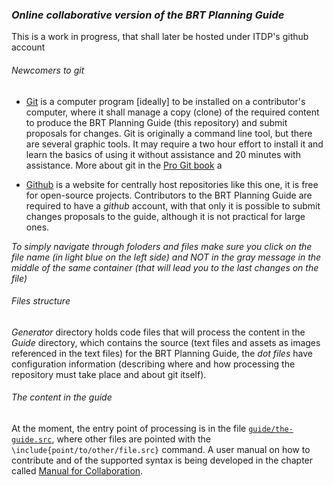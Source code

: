 ### _Online collaborative version of the BRT Planning Guide_

This is a work in progress, that shall later be hosted under ITDP's github account

###### Newcomers to git

- [Git](https://en.wikipedia.org/wiki/Git_%28software%29) is a computer program [ideally] to be installed on a contributor's computer, where it shall manage a copy (clone) of the required content to produce the BRT Planning Guide (this repository) and submit proposals for changes. Git is originally a command line tool, but there are several graphic tools. It may require a two hour effort to install it and learn the basics of using it without assistance and 20 minutes with assistance. More about git in the [Pro Git book](https://git-scm.com/book/en/v2)
a

- [Github](github.com) is a website for centrally host repositories like this one, it is free for open-source projects. Contributors to the BRT Planning Guide are required to have a *github* account, with that only it is possible to submit changes proposals to the guide, although it is not practical for large ones.

_To simply navigate through foloders and files make sure you click on the file name (in light blue on the left side) and *NOT* in the gray message in the middle of the same container (that will lead you to the last changes on the file)_

###### Files structure

*Generator* directory holds code files that will process the content in the *Guide* directory, which contains the source (text files and assets as images referenced in the text files) for the BRT Planning Guide, the *dot files* have configuration information (describing where and how processing the repository must take place and about git itself).

###### The content in the guide 

At the moment, the entry point of processing is in the file [`guide/the-guide.src`](guide/the-guide.src), where other files are pointed with the `\include{point/to/other/file.src}` command. A user manual on how to contribute and of the supported syntax is being developed in the chapter called [Manual for Collaboration](https://brt.robrt.io/branch/development/guide/manual-to-collaboration/).

